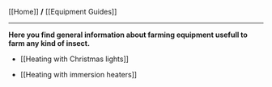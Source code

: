[[Home]] **/** [[Equipment Guides]]
***


**Here you find general information about farming equipment usefull to farm any kind of insect.**

* [[Heating with Christmas lights]]

* [[Heating with immersion heaters]]